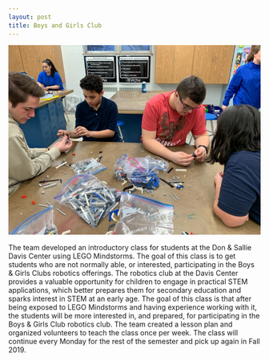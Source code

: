 ```yaml
---
layout: post
title: Boys and Girls Club
---
```


![Lego Activity](/images/IMG_93241.jpg)

The team developed an introductory class for students at the Don & Sallie Davis Center
using LEGO Mindstorms. The goal of this class is to get students who are not normally able, or
interested, participating in the Boys & Girls Clubs robotics offerings. The robotics club at the
Davis Center provides a valuable opportunity for children to engage in practical STEM
applications, which better prepares them for secondary education and sparks interest in STEM at
an early age. The goal of this class is that after being exposed to LEGO Mindstorms and having
experience working with it, the students will be more interested in, and prepared, for
participating in the Boys & Girls Club robotics club. The team created a lesson plan and
organized volunteers to teach the class once per week. The class will continue every Monday for
the rest of the semester and pick up again in Fall 2019.